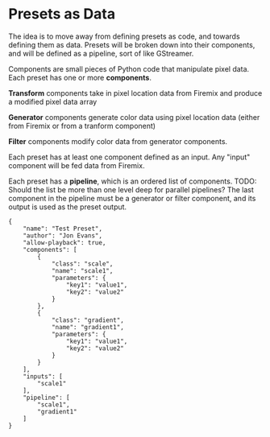 Presets as Data
===============

The idea is to move away from defining presets as code, and towards defining
them as data.  Presets will be broken down into their components, and will be
defined as a pipeline, sort of like GStreamer.

Components are small pieces of Python code that manipulate pixel data.  Each
preset has one or more **components**.

**Transform** components take in pixel location data from Firemix and produce
a modified pixel data array

**Generator** components generate color data using pixel location data (either
from Firemix or from a tranform component)

**Filter** components modify color data from generator components.

Each preset has at least one component defined as an input.  Any "input"
component will be fed data from Firemix.

Each preset has a **pipeline**, which is an ordered list of components.
TODO: Should the list be more than one level deep for parallel pipelines?
The last component in the pipeline must be a generator or filter component,
and its output is used as the preset output.


```
{
    "name": "Test Preset",
    "author": "Jon Evans",
    "allow-playback": true,
    "components": [
        {
            "class": "scale",
            "name": "scale1",
            "parameters": {
                "key1": "value1",
                "key2": "value2"
            }
        },
        {
            "class": "gradient",
            "name": "gradient1",
            "parameters": {
                "key1": "value1",
                "key2": "value2"
            }
        }
    ],
    "inputs": [
        "scale1"
    ],
    "pipeline": [
        "scale1",
        "gradient1"
    ]
}
```